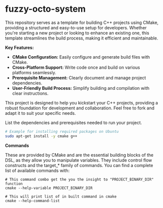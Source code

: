 # fuzzy-octo-system

This repository serves as a template for building C++ projects using CMake, providing a structured and easy-to-use setup for developers. Whether you're starting a new project or looking to enhance an existing one, this template streamlines the build process, making it efficient and maintainable.

**Key Features:**

- **CMake Configuration:** Easily configure and generate build files with CMake.
- **Cross-Platform Support:** Write code once and build on various platforms seamlessly.
- **Prerequisite Management:** Clearly document and manage project dependencies.
- **User-Friendly Build Process:** Simplify building and compilation with clear instructions.

This project is designed to help you kickstart your C++ projects, providing a robust foundation for development and collaboration. Feel free to fork and adapt it to suit your specific needs.


List the dependencies and prerequisites needed to run your project.

```bash
# Example for installing required packages on Ubuntu
sudo apt-get install -y cmake g++ 

```
**Commands**

These are provided by CMake and are the essential building blocks of the DSL, as they allow you to manipulate variables. They include control flow constructs and the target_* family of commands. You can find a complete list of available commands with:

```
# This command combo get the you the insight to "PROJECT_BINARY_DIR" function
cmake --help-variable PROJECT_BINARY_DIR

# This will print list of in built command in cmake
cmake --help-command-list
```
